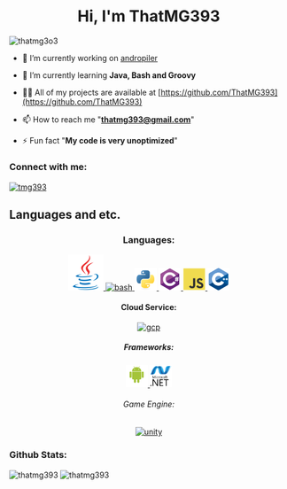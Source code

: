 <h1 align="center">Hi, I'm ThatMG393</h1>
<p align="left"> <img src="https://komarev.com/ghpvc/?username=thatmg3o3&label=Lovely%20Visitors&color=0c6196&style=flat-square" alt="thatmg3o3" /> </p>

- 🔭 I’m currently working on [andropiler](https://github.com/ThatMG393/andropiler)

- 🌱 I’m currently learning **Java, Bash and Groovy**

- 👨‍💻 All of my projects are available at [https://github.com/ThatMG393](https://github.com/ThatMG393)

- 📫 How to reach me "**thatmg393@gmail.com**"

- ⚡ Fun fact "**My code is very unoptimized**"

<h3 align="left">Connect with me:</h3>
<p align="left">
<a href="https://twitter.com/tmg393" target="blank"><img align="center" src="https://raw.githubusercontent.com/rahuldkjain/github-profile-readme-generator/master/src/images/icons/Social/twitter.svg" alt="tmg393" height="30" width="40" /></a>
</p>

## Languages and etc.
<h3 align="center">Languages:</h3>
<p align="center">
   <a href="https://www.java.com" target="_blank" rel="noreferrer">
    <img src="https://raw.githubusercontent.com/devicons/devicon/master/icons/java/java-original.svg" alt="java" width="64" height="64"/>
  </a>
  <a href="https://www.gnu.org/software/bash/" target="_blank" rel="noreferrer">
    <img src="https://d33wubrfki0l68.cloudfront.net/7c8561d6a2795e512d1f3165ed7edd9405419968/ad392/img/symbol/svg/full_colored_light.svg" alt="bash" width="40" height="40"/>
  </a>
   <a href="https://www.python.org" target="_blank" rel="noreferrer">
    <img src="https://raw.githubusercontent.com/devicons/devicon/master/icons/python/python-original.svg" alt="python" width="40" height="40"/>
  </a>
  <a href="https://www.w3schools.com/cs/" target="_blank" rel="noreferrer">
    <img src="https://raw.githubusercontent.com/devicons/devicon/master/icons/csharp/csharp-original.svg" alt="csharp" width="40" height="40"/>
  </a>
  <a href="https://developer.mozilla.org/en-US/docs/Web/JavaScript" target="_blank" rel="noreferrer">
    <img src="https://raw.githubusercontent.com/devicons/devicon/master/icons/javascript/javascript-original.svg" alt="javascript" width="40" height="40"/>
  </a>
  <a href="https://www.w3schools.com/cpp/" target="_blank" rel="noreferrer">
    <img src="https://raw.githubusercontent.com/devicons/devicon/master/icons/cplusplus/cplusplus-original.svg" alt="cplusplus" width="40" height="40"/>
  </a>
</p>
<h4 align="center">Cloud Service:</h4>
<p align="center">
  <a href="https://cloud.google.com" target="_blank" rel="noreferrer">
    <img src="https://www.vectorlogo.zone/logos/google_cloud/google_cloud-icon.svg" alt="gcp" width="40" height="40"/>
  </a>
</p>
<h5 align="center">Frameworks:</h4>
<p align="center">
  <a href="https://developer.android.com" target="_blank" rel="noreferrer">
    <img src="https://raw.githubusercontent.com/devicons/devicon/master/icons/android/android-original-wordmark.svg" alt="android" width="40" height="40"/>
  </a> 
  <a href="https://dotnet.microsoft.com/" target="_blank" rel="noreferrer">
    <img src="https://raw.githubusercontent.com/devicons/devicon/master/icons/dot-net/dot-net-original-wordmark.svg" alt="dotnet" width="40" height="40"/>
  </a>
</p>
<h6 align="center">Game Engine:</h4>
<p align="center">
  <a href="https://unity.com/" target="_blank" rel="noreferrer">
    <img src="https://www.vectorlogo.zone/logos/unity3d/unity3d-icon.svg" alt="unity" width="40" height="40"/>
  </a>
</p>


<h3 align="left">Github Stats:</h3>
<img align="center" src="https://github-readme-stats.vercel.app/api/top-langs?username=thatmg393&show_icons=true&theme=dark&locale=en&layout=compact" alt="thatmg393" />
<img align="center" src="https://github-readme-streak-stats.herokuapp.com/?user=thatmg393&theme=highcontrast" alt="thatmg393" />

